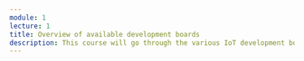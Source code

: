 ```yaml
---
module: 1
lecture: 1
title: Overview of available development boards
description: This course will go through the various IoT development boards available on the market. In particular, we will review the Arduino Series boards, the NodeMCU ESP8266 & ESP32, the Wazi-Dev series, the Raspberry PI, the Teensy the Sipeed MAIX Bit and finally the Nvidia Jetson Nano.
---
```



